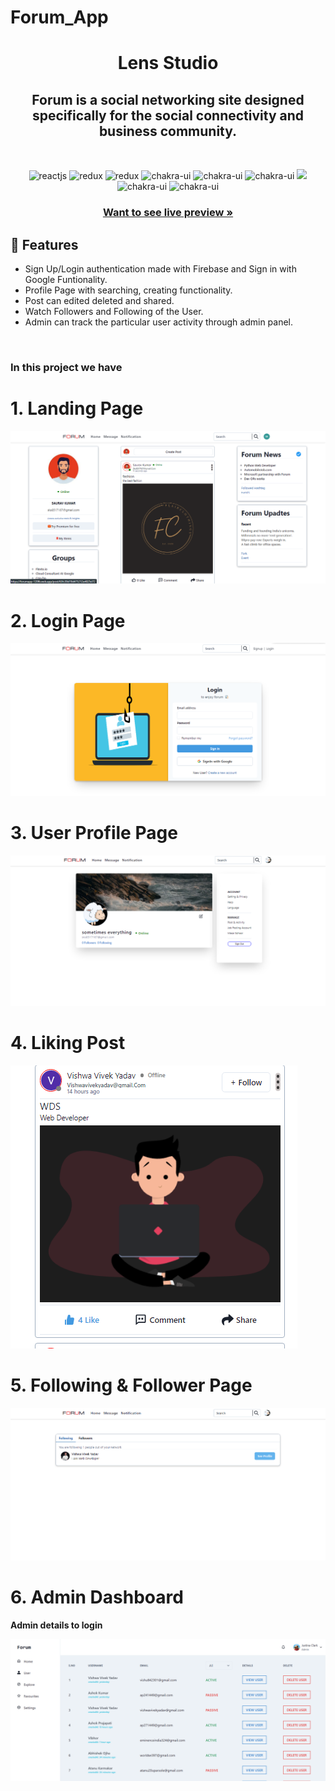 # Forum_App
<h1 align="center">Lens Studio</h1> 

<h2 align="center">Forum is a social networking site designed specifically for the social connectivity and business community.</h2>

<br />
<p align="center">
    <img src="https://img.shields.io/badge/React-20232A?style=for-the-badge&logo=react&logoColor=61DAFB" alt="reactjs" />
    <img src="https://img.shields.io/badge/Redux-593D88?style=for-the-badge&logo=redux&logoColor=white" alt="redux" />
    <img src="https://img.shields.io/badge/React_Router-CA4245?style=for-the-badge&logo=react-router&logoColor=white" alt="redux" />
    <img src="https://img.shields.io/badge/Chakra%20UI-3bc7bd?style=for-the-badge&logo=chakraui&logoColor=white" alt="chakra-ui"/>
  <img src="https://img.shields.io/badge/JavaScript-F7DF1E?style=for-the-badge&logo=javascript&logoColor=black" alt="chakra-ui"/>
  <img src="https://img.shields.io/badge/HTML5-E34F26?style=for-the-badge&logo=html5&logoColor=white" alt="chakra-ui"/>
  <img src="https://img.shields.io/badge/TypeScript-007ACC?style=for-the-badge&logo=typescript&logoColor=white"/>
  <img src="https://img.shields.io/badge/CSS3-1572B6?style=for-the-badge&logo=css3&logoColor=white" alt="chakra-ui"/>
  <img src="https://img.shields.io/badge/Firebase-039BE5?style=for-the-badge&logo=Firebase&logoColor=white" alt="chakra-ui"/>
</p>
<h3 align="center"><a href="https://forumapp-120fb.web.app/"><strong>Want to see live preview »</strong></a></h3>

## 🚀 Features
- Sign Up/Login authentication made with Firebase and Sign in with Google Funtionality.
- Profile Page with searching, creating functionality.
- Post can edited deleted and shared.
- Watch Followers and Following of the User.
- Admin can track the particular user activity through admin panel.
<br />

### In this project we have

# 1. Landing Page

![landing page](https://github.com/Saurav903/sample1/blob/main/landing1.png)

# 2. Login Page

![Product](https://github.com/Saurav903/sample1/blob/main/loginpage.png)

# 3. User Profile Page

![Single Product](https://github.com/Saurav903/sample1/blob/main/userprofile.png)

# 4. Liking Post

![cart](https://github.com/Saurav903/sample1/blob/main/like.png)

# 5. Following & Follower Page

![Checkout](https://github.com/Saurav903/sample1/blob/main/follow.png)

# 6. Admin Dashboard
<strong>Admin details to login </strong>

![Admin](https://github.com/Saurav903/sample1/blob/main/Image20230227112913.png)
